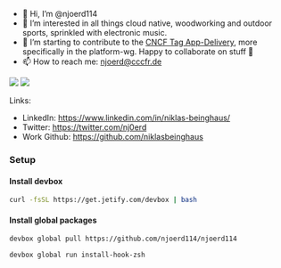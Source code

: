 - 👋 Hi, I’m @njoerd114
- 👀 I’m interested in all things cloud native, woodworking and outdoor sports, sprinkled with electronic music.
- 💞️ I’m starting to contribute to the [CNCF Tag App-Delivery](https://github.com/cncf/tag-app-delivery), more specifically in the platform-wg. Happy to collaborate on stuff :tada:
- 📫 How to reach me: njoerd@cccfr.de

<picture>
  <source
    srcset="https://github-readme-stats.vercel.app/api?username=njoerd114&show_icons=true&theme=dark"
    media="(prefers-color-scheme: dark)"
  />
  <source
    srcset="https://github-readme-stats.vercel.app/api?username=njoerd114&show_icons=true"
    media="(prefers-color-scheme: light), (prefers-color-scheme: no-preference)"
  />
  <img src="https://github-readme-stats.vercel.app/api?username=njoerd114&show_icons=true" />
</picture>

<picture>
  <source
    srcset="https://github-readme-stats.vercel.app/api?username=niklasbeignhaus&show_icons=true&theme=dark"
    media="(prefers-color-scheme: dark)"
  />
  <source
    srcset="https://github-readme-stats.vercel.app/api?username=niklasbeinghaus&show_icons=true"
    media="(prefers-color-scheme: light), (prefers-color-scheme: no-preference)"
  />
  <img src="https://github-readme-stats.vercel.app/api?username=niklasbeinghaus&show_icons=true" />
</picture>

Links:
- LinkedIn: https://www.linkedin.com/in/niklas-beinghaus/
- Twitter: https://twitter.com/nj0erd
- Work Github: https://github.com/niklasbeinghaus

### Setup

#### Install devbox
```sh
curl -fsSL https://get.jetify.com/devbox | bash
````

#### Install global packages
```sh
devbox global pull https://github.com/njoerd114/njoerd114

devbox global run install-hook-zsh
```
